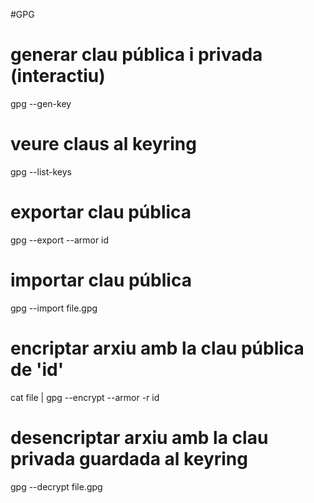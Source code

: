 #GPG

# generar clau pública i privada (interactiu)
  gpg --gen-key

# veure claus al keyring
  gpg --list-keys

# exportar clau pública
  gpg --export --armor id

# importar clau pública
  gpg --import file.gpg

# encriptar arxiu amb la clau pública de 'id'
  cat file | gpg --encrypt --armor -r id

# desencriptar arxiu amb la clau privada guardada al keyring
  gpg --decrypt file.gpg
